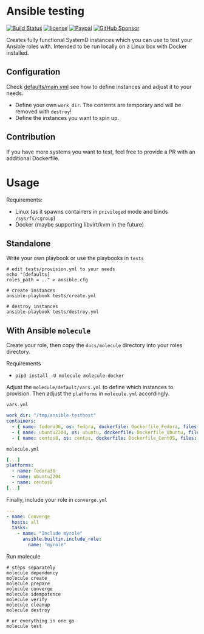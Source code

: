 # Ansible testing
[![Build Status](https://travis-ci.com/DrPsychick/ansible-testing.svg?branch=master)](https://app.travis-ci.com/github/DrPsychick/ansible-testing)
[![license](https://img.shields.io/github/license/drpsychick/ansible-testing.svg)](https://github.com/drpsychick/ansible-testing/blob/master/LICENSE)
[![Paypal](https://img.shields.io/badge/donate-paypal-00457c.svg?logo=paypal)](https://www.paypal.com/cgi-bin/webscr?cmd=_s-xclick&hosted_button_id=FTXDN7LCDWUEA&source=url)
[![GitHub Sponsor](https://img.shields.io/badge/github-sponsor-blue?logo=github)](https://github.com/sponsors/DrPsychick)

Creates fully functional SystemD instances which you can use to test your Ansible roles with.
Intended to be run locally on a Linux box with Docker installed.

## Configuration
Check [defaults/main.yml](defaults/main.yml) see how to define instances and adjust it to your needs.
* Define your own `work_dir`. The contents are temporary and will be removed with `destroy`!
* Define the instances you want to spin up.

## Contribution
If you have more systems you want to test, feel free to provide a PR with an additional Dockerfile.

# Usage
Requirements: 
* Linux (as it spawns containers in `privileged` mode and binds `/sys/fs/cgroup`)
* Docker (maybe supporting libvirt/kvm in the future)

## Standalone
Write your own playbook or use the playbooks in `tests`
```shell
# edit tests/provision.yml to your needs
echo "[defaults]
roles_path = .." > ansible.cfg

# create instances
ansible-playbook tests/create.yml

# destroy instances
ansible-playbook tests/destroy.yml
```

## With Ansible `molecule`
Create your role, then copy the `docs/molecule` directory into your roles directory. 

Requirements
* `pip3 install -U molecule molecule-docker`

Adjust the `molecule/default/vars.yml` to define which instances to provision.
Then adjust the `platforms` in `molecule.yml` accordingly.

`vars.yml`
```yaml
work_dir: "/tmp/ansible-testhost"
containers:
  - { name: fedora36, os: fedora, dockerfile: Dockerfile_Fedora, files: ["entrypoint.sh"], args: { VERSION: 36 } }
  - { name: ubuntu2204, os: ubuntu, dockerfile: Dockerfile_Ubuntu, files: ["entrypoint.sh"], args: { VERSION: 22.04 } }
  - { name: centos8, os: centos, dockerfile: Dockerfile_CentOS, files: ["entrypoint.sh"], args: { VERSION: 8 } }
```

`molecule.yml`
```yaml
[...]
platforms:
  - name: fedora36
  - name: ubuntu2204
  - name: centos8
[...]
```

Finally, include your role in `converge.yml`
```yaml
---
- name: Converge
  hosts: all
  tasks:
    - name: "Include myrole"
      ansible.builtin.include_role:
        name: "myrole"
```

Run molecule
```shell
# steps separately
molecule dependency
molecule create
molecule prepare
molecule converge
molecule idempotence
molecule verify
molecule cleanup
molecule destroy

# or everything in one go
molecule test
```
